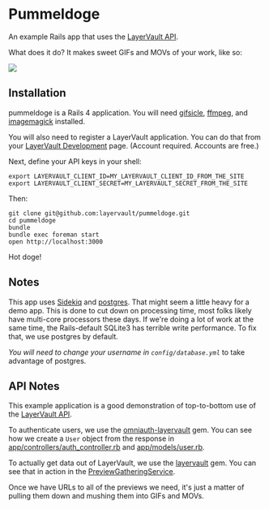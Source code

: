 # Pummeldoge

An example Rails app that uses the [LayerVault API](https://developers.layervault.com).

What does it do? It makes sweet GIFs and MOVs of your work, like so:

![](https://f.cloud.github.com/assets/47004/1696657/1fb2ed20-5ec8-11e3-9487-5a2c28d1b427.gif)

## Installation

pummeldoge is a Rails 4 application. You will need [gifsicle](http://www.lcdf.org/gifsicle/),
[ffmpeg](https://trac.ffmpeg.org/wiki/MacOSXCompilationGuide),
and [imagemagick](http://stackoverflow.com/questions/7053996/how-do-i-install-imagemagick-with-homebrew) installed.

You will also need to register a LayerVault application. You can do that from your [LayerVault Development](https://layervault.com/settings/development) page.
(Account required. Accounts are free.)

Next, define your API keys in your shell:

```
export LAYERVAULT_CLIENT_ID=MY_LAYERVAULT_CLIENT_ID_FROM_THE_SITE
export LAYERVAULT_CLIENT_SECRET=MY_LAYERVAULT_SECRET_FROM_THE_SITE
```

Then:

```
git clone git@github.com:layervault/pummeldoge.git
cd pummeldoge
bundle
bundle exec foreman start
open http://localhost:3000
```

Hot doge!

## Notes

This app uses [Sidekiq](https://github.com/mperham/sidekiq) and [postgres](http://www.postgresql.org/).
That might seem a little heavy for a demo app. This is done to cut down on processing time,
most folks likely have multi-core processors these days. If we're doing a lot of work at the same time,
the Rails-default SQLite3 has terrible write performance. To fix that, we use postgres by default.

*You will need to change your username in `config/database.yml`* to take advantage of postgres.

## API Notes

This example application is a good demonstration of top-to-bottom use of the [LayerVault API](https://developers.layervault.com).

To authenticate users, we use the [omniauth-layervault](https://github.com/layervault/omniauth-layervault) gem. You can
see how we create a `User` object from the response in
[app/controllers/auth_controller.rb](https://github.com/layervault/pummeldoge/blob/master/app/controllers/auth_controller.rb) and [app/models/user.rb](https://github.com/layervault/pummeldoge/blob/master/app/models/user.rb).

To actually get data out of LayerVault, we use the [layervault](https://github.com/layervault/layervault_ruby_client) gem.
You can see that in action in the [PreviewGatheringService](https://github.com/layervault/pummeldoge/blob/master/app/services/preview_gathering_service.rb).

Once we have URLs to all of the previews we need, it's just a matter of pulling them down and mushing
them into GIFs and MOVs.